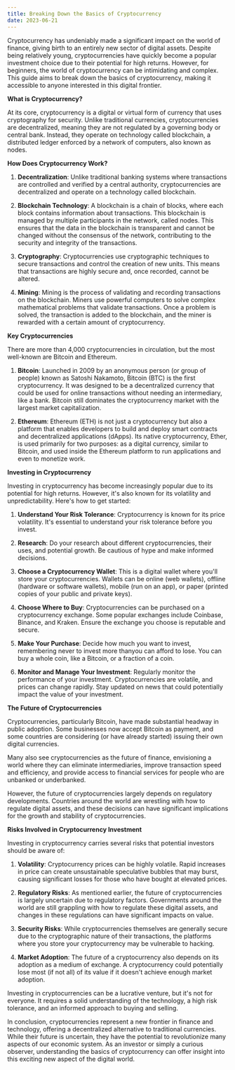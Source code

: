 ```yaml
---
title: Breaking Down the Basics of Cryptocurrency
date: 2023-06-21
---
```

Cryptocurrency has undeniably made a significant impact on the world of finance, giving birth to an entirely new sector of digital assets. Despite being relatively young, cryptocurrencies have quickly become a popular investment choice due to their potential for high returns. However, for beginners, the world of cryptocurrency can be intimidating and complex. This guide aims to break down the basics of cryptocurrency, making it accessible to anyone interested in this digital frontier.

**What is Cryptocurrency?**

At its core, cryptocurrency is a digital or virtual form of currency that uses cryptography for security. Unlike traditional currencies, cryptocurrencies are decentralized, meaning they are not regulated by a governing body or central bank. Instead, they operate on technology called blockchain, a distributed ledger enforced by a network of computers, also known as nodes.

**How Does Cryptocurrency Work?**

1. **Decentralization**: Unlike traditional banking systems where transactions are controlled and verified by a central authority, cryptocurrencies are decentralized and operate on a technology called blockchain.

2. **Blockchain Technology**: A blockchain is a chain of blocks, where each block contains information about transactions. This blockchain is managed by multiple participants in the network, called nodes. This ensures that the data in the blockchain is transparent and cannot be changed without the consensus of the network, contributing to the security and integrity of the transactions.

3. **Cryptography**: Cryptocurrencies use cryptographic techniques to secure transactions and control the creation of new units. This means that transactions are highly secure and, once recorded, cannot be altered.

4. **Mining**: Mining is the process of validating and recording transactions on the blockchain. Miners use powerful computers to solve complex mathematical problems that validate transactions. Once a problem is solved, the transaction is added to the blockchain, and the miner is rewarded with a certain amount of cryptocurrency.

**Key Cryptocurrencies**

There are more than 4,000 cryptocurrencies in circulation, but the most well-known are Bitcoin and Ethereum.

1. **Bitcoin**: Launched in 2009 by an anonymous person (or group of people) known as Satoshi Nakamoto, Bitcoin (BTC) is the first cryptocurrency. It was designed to be a decentralized currency that could be used for online transactions without needing an intermediary, like a bank. Bitcoin still dominates the cryptocurrency market with the largest market capitalization.

2. **Ethereum**: Ethereum (ETH) is not just a cryptocurrency but also a platform that enables developers to build and deploy smart contracts and decentralized applications (dApps). Its native cryptocurrency, Ether, is used primarily for two purposes: as a digital currency, similar to Bitcoin, and used inside the Ethereum platform to run applications and even to monetize work.

**Investing in Cryptocurrency**

Investing in cryptocurrency has become increasingly popular due to its potential for high returns. However, it's also known for its volatility and unpredictability. Here's how to get started:

1. **Understand Your Risk Tolerance**: Cryptocurrency is known for its price volatility. It's essential to understand your risk tolerance before you invest.

2. **Research**: Do your research about different cryptocurrencies, their uses, and potential growth. Be cautious of hype and make informed decisions.

3. **Choose a Cryptocurrency Wallet**: This is a digital wallet where you'll store your cryptocurrencies. Wallets can be online (web wallets), offline (hardware or software wallets), mobile (run on an app), or paper (printed copies of your public and private keys).

4. **Choose Where to Buy**: Cryptocurrencies can be purchased on a cryptocurrency exchange. Some popular exchanges include Coinbase, Binance, and Kraken. Ensure the exchange you choose is reputable and secure.

5. **Make Your Purchase**: Decide how much you want to invest, remembering never to invest more thanyou can afford to lose. You can buy a whole coin, like a Bitcoin, or a fraction of a coin.

6. **Monitor and Manage Your Investment**: Regularly monitor the performance of your investment. Cryptocurrencies are volatile, and prices can change rapidly. Stay updated on news that could potentially impact the value of your investment.

**The Future of Cryptocurrencies**

Cryptocurrencies, particularly Bitcoin, have made substantial headway in public adoption. Some businesses now accept Bitcoin as payment, and some countries are considering (or have already started) issuing their own digital currencies.

Many also see cryptocurrencies as the future of finance, envisioning a world where they can eliminate intermediaries, improve transaction speed and efficiency, and provide access to financial services for people who are unbanked or underbanked.

However, the future of cryptocurrencies largely depends on regulatory developments. Countries around the world are wrestling with how to regulate digital assets, and these decisions can have significant implications for the growth and stability of cryptocurrencies.

**Risks Involved in Cryptocurrency Investment**

Investing in cryptocurrency carries several risks that potential investors should be aware of:

1. **Volatility**: Cryptocurrency prices can be highly volatile. Rapid increases in price can create unsustainable speculative bubbles that may burst, causing significant losses for those who have bought at elevated prices.

2. **Regulatory Risks**: As mentioned earlier, the future of cryptocurrencies is largely uncertain due to regulatory factors. Governments around the world are still grappling with how to regulate these digital assets, and changes in these regulations can have significant impacts on value.

3. **Security Risks**: While cryptocurrencies themselves are generally secure due to the cryptographic nature of their transactions, the platforms where you store your cryptocurrency may be vulnerable to hacking.

4. **Market Adoption**: The future of a cryptocurrency also depends on its adoption as a medium of exchange. A cryptocurrency could potentially lose most (if not all) of its value if it doesn't achieve enough market adoption.

Investing in cryptocurrencies can be a lucrative venture, but it's not for everyone. It requires a solid understanding of the technology, a high risk tolerance, and an informed approach to buying and selling.

In conclusion, cryptocurrencies represent a new frontier in finance and technology, offering a decentralized alternative to traditional currencies. While their future is uncertain, they have the potential to revolutionize many aspects of our economic system. As an investor or simply a curious observer, understanding the basics of cryptocurrency can offer insight into this exciting new aspect of the digital world.